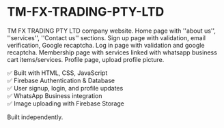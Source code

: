 # TM-FX-TRADING-PTY-LTD
TM FX TRADING PTY LTD company website. Home page with ''about us'', ''services'', ''Contact us'' sections. Sign up page with validation, email verification, Google recaptcha. Log in page with validation and google recaptcha. Membership page with services linked with whatsapp business cart items/services. Profile page, upload profile picture.

✅ Built with HTML, CSS, JavaScript  
✅ Firebase Authentication & Database  
✅ User signup, login, and profile updates  
✅ WhatsApp Business integration  
✅ Image uploading with Firebase Storage  

Built independently.
